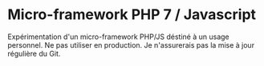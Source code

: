 # Micro-framework PHP 7 / Javascript

Expérimentation d'un micro-framework PHP/JS déstiné à un usage personnel.
Ne pas utiliser en production. Je n'assurerais pas la mise à jour régulière du Git.

